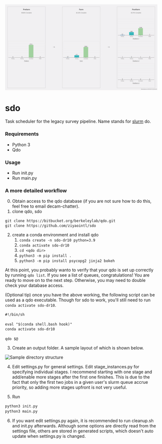 ![UI](Readme.png)
# sdo
Task scheduler for the legacy survey pipeline.
Name stands for [slurm](https://slurm.schedmd.com/) do.

### Requirements
* Python 3
* Qdo

### Usage
* Run init.py
* Run main.py

### A more detailed workflow
0. Obtain access to the qdo database (if you are not sure how to do this, feel free to email decam-chatter).
1. clone qdo, sdo
```
git clone https://bitbucket.org/berkeleylab/qdo.git
git clone https://github.com/ziyaointl/sdo
```
2. create a conda environment and install qdo
	1. `conda create -n sdo-dr10 python=3.9`
	2. `conda activate sdo-dr10`
	3. `cd <qdo dir>`
	4. `python3 -m pip install .`
	5. `python3 -m pip install psycopg2 jinja2 bokeh`

At this point, you probably wanto to verify that your qdo is set up correctly by running `qdo list`. If you see a list of queues, congratulations! You are ready to move on to the next step. Otherwise, you may need to double check your database access.

(Optional tip) once you have the above working, the following script can be used as a qdo executable. Though for sdo to work, you'll still need to run `conda activate sdo-dr10`.
```
#!/bin/sh

eval "$(conda shell.bash hook)"
conda activate sdo-dr10

qdo $@
```

3. Create an output folder. A sample layout of which is shown below.
<img width="1108" alt="Sample directory structure" src="https://user-images.githubusercontent.com/18119047/62730680-5531a400-b9d5-11e9-971d-b6ae29dc3b42.png">

4. Edit settings.py for general settings. Edit stage_instances.py for specifying individual stages. I recommend starting with one stage and add/enable more stages after the first one finishes. This is due to the fact that only the first two jobs in a given user's slurm queue accrue priority, so adding more stages upfront is not very useful.

5. Run
```bash
python3 init.py
python3 main.py
```

6. If you want edit settings.py again, it is recommended to run cleanup.sh and init.py afterwards. Although some options are directly read from the settings file, others are stored in generated scripts, which doesn't auto update when settings.py is changed.
